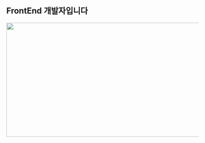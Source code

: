 ## FrontEnd 개발자입니다

<a href="https://github.com/devxb/gitanimals">
<img
  src="https://render.gitanimals.org/farms/Defor721"
  width="600"
  height="300"
/>
</a>
